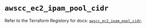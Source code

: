 # `awscc_ec2_ipam_pool_cidr`

Refer to the Terraform Registory for docs: [`awscc_ec2_ipam_pool_cidr`](https://registry.terraform.io/providers/hashicorp/awscc/0.70.0/docs/resources/ec2_ipam_pool_cidr).
